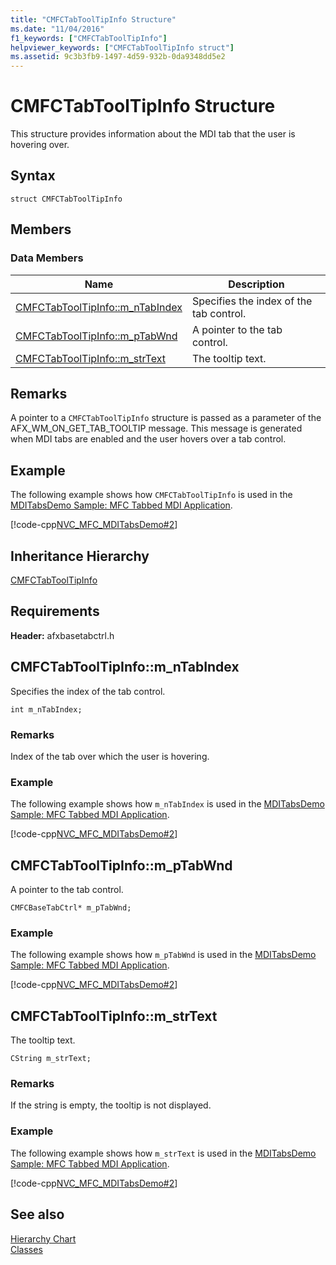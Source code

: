 ```yaml
---
title: "CMFCTabToolTipInfo Structure"
ms.date: "11/04/2016"
f1_keywords: ["CMFCTabToolTipInfo"]
helpviewer_keywords: ["CMFCTabToolTipInfo struct"]
ms.assetid: 9c3b3fb9-1497-4d59-932b-0da9348dd5e2
---
```

# CMFCTabToolTipInfo Structure

This structure provides information about the MDI tab that the user is hovering over.

## Syntax

```
struct CMFCTabToolTipInfo
```

## Members

### Data Members

|Name|Description|
|----------|-----------------|
|[CMFCTabToolTipInfo::m_nTabIndex](#m_ntabindex)|Specifies the index of the tab control.|
|[CMFCTabToolTipInfo::m_pTabWnd](#m_ptabwnd)|A pointer to the tab control.|
|[CMFCTabToolTipInfo::m_strText](#m_strtext)|The tooltip text.|

## Remarks

A pointer to a `CMFCTabToolTipInfo` structure is passed as a parameter of the AFX_WM_ON_GET_TAB_TOOLTIP message. This message is generated when MDI tabs are enabled and the user hovers over a tab control.

## Example

The following example shows how `CMFCTabToolTipInfo` is used in the [MDITabsDemo Sample: MFC Tabbed MDI Application](../../overview/visual-cpp-samples.md).

[!code-cpp[NVC_MFC_MDITabsDemo#2](../../mfc/reference/codesnippet/cpp/cmfctabtooltipinfo-structure_1.cpp)]

## Inheritance Hierarchy

[CMFCTabToolTipInfo](../../mfc/reference/cmfctabtooltipinfo-structure.md)

## Requirements

**Header:** afxbasetabctrl.h

## <a name="m_ntabindex"></a>  CMFCTabToolTipInfo::m_nTabIndex

Specifies the index of the tab control.

```
int m_nTabIndex;
```

### Remarks

Index of the tab over which the user is hovering.

### Example

The following example shows how `m_nTabIndex` is used in the [MDITabsDemo Sample: MFC Tabbed MDI Application](../../overview/visual-cpp-samples.md).

[!code-cpp[NVC_MFC_MDITabsDemo#2](../../mfc/reference/codesnippet/cpp/cmfctabtooltipinfo-structure_1.cpp)]

## <a name="m_ptabwnd"></a>  CMFCTabToolTipInfo::m_pTabWnd

A pointer to the tab control.

```
CMFCBaseTabCtrl* m_pTabWnd;
```

### Example

The following example shows how `m_pTabWnd` is used in the [MDITabsDemo Sample: MFC Tabbed MDI Application](../../overview/visual-cpp-samples.md).

[!code-cpp[NVC_MFC_MDITabsDemo#2](../../mfc/reference/codesnippet/cpp/cmfctabtooltipinfo-structure_1.cpp)]

## <a name="m_strtext"></a>  CMFCTabToolTipInfo::m_strText

The tooltip text.

```
CString m_strText;
```

### Remarks

If the string is empty, the tooltip is not displayed.

### Example

The following example shows how `m_strText` is used in the [MDITabsDemo Sample: MFC Tabbed MDI Application](../../overview/visual-cpp-samples.md).

[!code-cpp[NVC_MFC_MDITabsDemo#2](../../mfc/reference/codesnippet/cpp/cmfctabtooltipinfo-structure_1.cpp)]

## See also

[Hierarchy Chart](../../mfc/hierarchy-chart.md)<br/>
[Classes](../../mfc/reference/mfc-classes.md)
